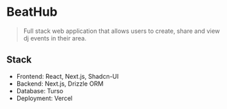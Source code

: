 # BeatHub

> Full stack web application that allows users to create, share and view dj events in their area.

## Stack

-   Frontend: React, Next.js, Shadcn-UI
-   Backend: Next.js, Drizzle ORM
-   Database: Turso
-   Deployment: Vercel
